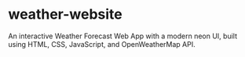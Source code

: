 # weather-website
An interactive Weather Forecast Web App with a modern neon UI, built using HTML, CSS, JavaScript, and OpenWeatherMap API.
